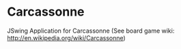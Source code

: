 Carcassonne
===========

JSwing Application for Carcassonne (See board game wiki: http://en.wikipedia.org/wiki/Carcassonne)
